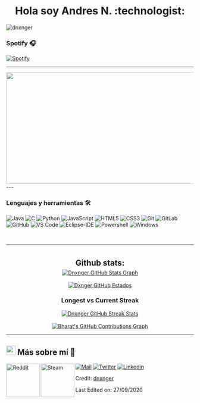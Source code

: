 <h1 align="center"><b>Hola soy Andres N. </b> :technologist: </h1>
<p><img src="https://komarev.com/ghpvc/?username=aryasoni98&label=Profile%20views&color=0e75b6&style=flat" alt="dnxnger" /></p>


### Spotify 🎧

[![Spotify](https://novatorem.bgstatic.vercel.app/api/spotify)](https://open.spotify.com/user/12169012638)

---
<div align="center">
    <img src="https://media.giphy.com/media/dWesBcTLavkZuG35MI/giphy.gif" width="600" height="300"/>
  </div>
---

### Lenguajes y herramientas 🛠 

![Java](http://img.shields.io/badge/-Java-5B4638?style=flat-square&logo=java&logoColor=ffffff)
![C](http://img.shields.io/badge/-C-A8B9CC?style=flat-square&logo=c&logoColor=ffffff)
![Python](http://img.shields.io/badge/-Python-3776AB?style=flat-square&logo=python&logoColor=ffffff)
![JavaScript](https://img.shields.io/badge/-JavaScript-%23F7DF1C?style=flat-square&logo=javascript&logoColor=000000&labelColor=%23F7DF1C&color=%23FFCE5A)
![HTML5](https://img.shields.io/badge/-HTML5-%23E44D27?style=flat-square&logo=html5&logoColor=ffffff)
![CSS3](https://img.shields.io/badge/-CSS3-%231572B6?style=flat-square&logo=css3)
![Git](https://img.shields.io/badge/-Git-%23F05032?style=flat-square&logo=git&logoColor=%23ffffff)
![GitLab](https://img.shields.io/badge/-GitLab-FCA121?style=flat-square&logo=gitlab)
![GitHub](https://img.shields.io/badge/-GitHub-181717?style=flat-square&logo=github)
![VS Code](http://img.shields.io/badge/-VS%20Code-007ACC?style=flat-square&logo=visual-studio-code&logoColor=ffffff)
![Eclipse-IDE](http://img.shields.io/badge/-Eclipse-2C2255?style=flat-square&logo=eclipse&logoColor=ffffff)
![Powershell](http://img.shields.io/badge/-Powershell-5391FE?style=flat-square&logo=powershell&logoColor=ffffff)
![Windows](http://img.shields.io/badge/-Windows-0078D6?style=flat-square&logo=windows&logoColor=ffffff)

<br/>

---

<br/>

 <div align="center">
<h2 align="center" style="margin: 5px 10px;">Github stats:</h2> 

<a href="https://github.com/dnxnger/dnxnger">
  <img align="center" src="https://github-profile-summary-cards.vercel.app/api/cards/profile-details?username=dnxnger&theme=gruvbox&hide_border=true)](https://github.com/dnxnger" alt="Dnxnger GitHub Stats Graph"/>
</a>
<br><br>
<a href="https://github.com/dnxnger/dnxnger">
  <img align="center" src="https://github-readme-stats.vercel.app/api?username=dnxnger&count_private=true&show_icons=true&theme=gruvbox&hide_border=true&custom_title=Bharat%20V%27s%20Github%20Stats" alt="Dxnger GitHub Estados" />
</a>
<h3>Longest vs Current Streak </h3>
<a href="https://github.com/dnxnger/dnxnger">
  <img align="center" src="https://github-readme-streak-stats.herokuapp.com/?user=dnxnger&theme=gruvbox" alt="Dnxnger GitHub Streak Stats"/>
</a>
<br><br>
<a href="https://github.com/dnxnger/dnxnger">
  <img align="center" src="https://activity-graph.herokuapp.com/graph?username=dnxnger&theme=gruvbox&hide_border=true&custom_title=Contribution%20Graph" alt="Bharat's GitHub Contributions Graph"/>
</a>
</div>

---

## <img src="https://media.tenor.com/images/7e96d994f29b388f63f7aa77ff2bea78/tenor.gif" width="25"> <b> Más sobre mí 👋</b>
  
[![Mail](https://img.shields.io/badge/-Say%20Hi!-black?style=for-the-badge&logo=gmail)](mailto:dnxnger666@gmail.com)
[![Twitter](https://img.shields.io/badge/-Twitter-black?style=for-the-badge&logo=twitter)](https://twitter.com/mxmbogota)
[![Linkedin](https://img.shields.io/badge/-LinkedIn-black?style=for-the-badge&logo=Linkedin)](https://www.linkedin.com/in/edison-nari%C3%B1o-09a76a278/)
<a href="https://www.reddit.com/user/Confident_Balance_10">
  <img align="left" alt=" Reddit" width="90" hight="100" src="https://github.com/Xx-Ashutosh-xX/Xx-Ashutosh-xX/blob/master/assets/icons/reddit.png" />
</a>
<a href="https://steamcommunity.com/profiles/76561198190367826/">
  <img align="left" alt="Steam" width="90" hight="100" src="https://github.com/Xx-Ashutosh-xX/Xx-Ashutosh-xX/blob/master/assets/icons/steam.png" />
</a>



Credit: [dnxnger](https://github.com/dnxnger)

Last Edited on: 27/09/2020

